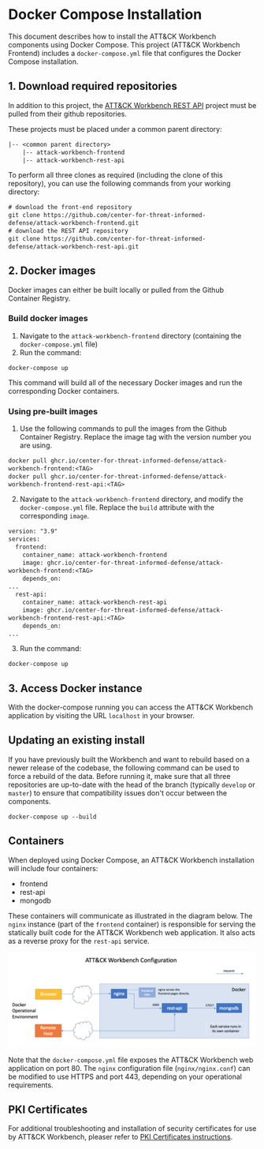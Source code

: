 # Docker Compose Installation

This document describes how to install the ATT&CK Workbench components using Docker Compose. This project (ATT&CK Workbench Frontend) includes a `docker-compose.yml` file that configures the Docker Compose installation.

## 1. Download required repositories

In addition to this project, the [ATT&CK Workbench REST API](https://github.com/center-for-threat-informed-defense/attack-workbench-rest-api) project must be pulled from their github repositories.

These projects must be placed under a common parent directory:

```
|-- <common parent directory>
    |-- attack-workbench-frontend
    |-- attack-workbench-rest-api
```

To perform all three clones as required (including the clone of this repository), you can use the following commands from your working directory:
```shell
# download the front-end repository
git clone https://github.com/center-for-threat-informed-defense/attack-workbench-frontend.git
# download the REST API repository
git clone https://github.com/center-for-threat-informed-defense/attack-workbench-rest-api.git
```

## 2. Docker images

Docker images can either be built locally or pulled from the Github Container Registry. 

### Build docker images
1. Navigate to the `attack-workbench-frontend` directory (containing the `docker-compose.yml` file)
2. Run the command:
```shell
docker-compose up
```

This command will build all of the necessary Docker images and run the corresponding Docker containers.

### Using pre-built images
1. Use the following commands to pull the images from the Github Container Registry. Replace the image tag with the version number you are using. 
```
docker pull ghcr.io/center-for-threat-informed-defense/attack-workbench-frontend:<TAG>
docker pull ghcr.io/center-for-threat-informed-defense/attack-workbench-frontend-rest-api:<TAG>
```
2. Navigate to the `attack-workbench-frontend` directory, and modify the `docker-compose.yml` file. Replace the `build` attribute with the corresponding `image`. 
```
version: "3.9"
services:
  frontend:
    container_name: attack-workbench-frontend
    image: ghcr.io/center-for-threat-informed-defense/attack-workbench-frontend:<TAG>
    depends_on:
...
  rest-api:
    container_name: attack-workbench-rest-api
    image: ghcr.io/center-for-threat-informed-defense/attack-workbench-frontend-rest-api:<TAG>
    depends_on:
...
```
3. Run the command:
```shell
docker-compose up
```

## 3. Access Docker instance

With the docker-compose running you can access the ATT&CK Workbench application by visiting the URL `localhost` in your browser.


## Updating an existing install

If you have previously built the Workbench and want to rebuild based on a newer release of the codebase, the following command can be used to force a rebuild of the data. Before running it, make sure that all three repositories are up-to-date with the head of the branch (typically `develop` or `master`) to ensure that compatibility issues don't occur between the components.

```
docker-compose up --build
```

## Containers

When deployed using Docker Compose, an ATT&CK Workbench installation will include four containers:
* frontend
* rest-api
* mongodb

These containers will communicate as illustrated in the diagram below.
The `nginx` instance (part of the `frontend` container) is responsible for serving the statically built code for the ATT&CK Workbench web application.
It also acts as a reverse proxy for the `rest-api` service.

![Workbench Configuration](images/workbench-configuration-docker-compose.png)

Note that the `docker-compose.yml` file exposes the ATT&CK Workbench web application on port 80.
The `nginx` configuration file (`nginx/nginx.conf`) can be modified to use HTTPS and port 443, depending on your operational requirements.

## PKI Certificates

For additional troubleshooting and installation of security certificates for use by ATT&CK Workbench, pleaser refer to [PKI Certificates instructions](certs.md).
